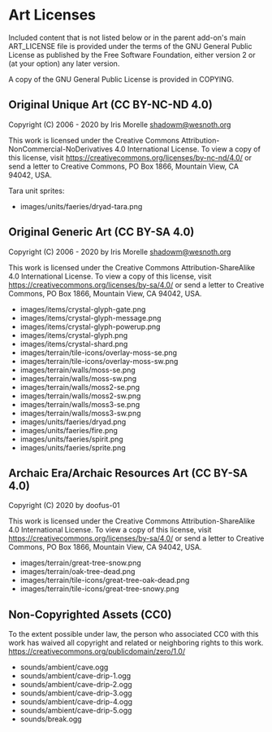 Art Licenses
============

Included content that is not listed below or in the parent add-on's main ART_LICENSE file is provided under the terms of the GNU General Public License as published by the Free Software Foundation, either version 2 or (at your option) any later version.

A copy of the GNU General Public License is provided in COPYING.


Original Unique Art (CC BY-NC-ND 4.0)
-------------------------------------

Copyright (C) 2006 - 2020 by Iris Morelle <shadowm@wesnoth.org>

This work is licensed under the Creative Commons Attribution-NonCommercial-NoDerivatives 4.0 International License. To view a copy of this license, visit <https://creativecommons.org/licenses/by-nc-nd/4.0/> or send a letter to Creative Commons, PO Box 1866, Mountain View, CA 94042, USA.

Tara unit sprites:

 * images/units/faeries/dryad-tara.png


Original Generic Art (CC BY-SA 4.0)
-----------------------------------

Copyright (C) 2006 - 2020 by Iris Morelle <shadowm@wesnoth.org>

This work is licensed under the Creative Commons Attribution-ShareAlike 4.0 International License. To view a copy of this license, visit <https://creativecommons.org/licenses/by-sa/4.0/> or send a letter to Creative Commons, PO Box 1866, Mountain View, CA 94042, USA.

 * images/items/crystal-glyph-gate.png
 * images/items/crystal-glyph-message.png
 * images/items/crystal-glyph-powerup.png
 * images/items/crystal-glyph.png
 * images/items/crystal-shard.png
 * images/terrain/tile-icons/overlay-moss-se.png
 * images/terrain/tile-icons/overlay-moss-sw.png
 * images/terrain/walls/moss-se.png
 * images/terrain/walls/moss-sw.png
 * images/terrain/walls/moss2-se.png
 * images/terrain/walls/moss2-sw.png
 * images/terrain/walls/moss3-se.png
 * images/terrain/walls/moss3-sw.png
 * images/units/faeries/dryad.png
 * images/units/faeries/fire.png
 * images/units/faeries/spirit.png
 * images/units/faeries/sprite.png


Archaic Era/Archaic Resources Art (CC BY-SA 4.0)
------------------------------------------------

Copyright (C) 2020 by doofus-01

This work is licensed under the Creative Commons Attribution-ShareAlike 4.0 International License. To view a copy of this license, visit <https://creativecommons.org/licenses/by-sa/4.0/> or send a letter to Creative Commons, PO Box 1866, Mountain View, CA 94042, USA.

 * images/terrain/great-tree-snow.png
 * images/terrain/oak-tree-dead.png
 * images/terrain/tile-icons/great-tree-oak-dead.png
 * images/terrain/tile-icons/great-tree-snowy.png


Non-Copyrighted Assets (CC0)
----------------------------

To the extent possible under law, the person who associated CC0 with this work has waived all copyright and related or neighboring rights to this work. <https://creativecommons.org/publicdomain/zero/1.0/>

 * sounds/ambient/cave.ogg
 * sounds/ambient/cave-drip-1.ogg
 * sounds/ambient/cave-drip-2.ogg
 * sounds/ambient/cave-drip-3.ogg
 * sounds/ambient/cave-drip-4.ogg
 * sounds/ambient/cave-drip-5.ogg
 * sounds/break.ogg
